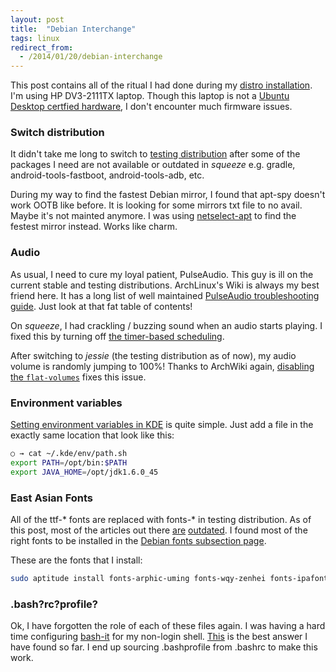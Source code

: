 ```yaml
---
layout: post
title:  "Debian Interchange"
tags: linux
redirect_from:
  - /2014/01/20/debian-interchange
---
```


This post contains all of the ritual I had done during my
[distro installation][prev]. I'm using HP DV3-2111TX laptop.
Though this laptop is not a [Ubuntu Desktop certfied hardware][ubuntu-certified-list],
I don't encounter much firmware issues.

### Switch distribution
It didn't take me long to switch to [testing distribution][testing]
after some of the packages I need are not available or outdated in *squeeze*
e.g. gradle, android-tools-fastboot, android-tools-adb, etc.

During my way to find the fastest Debian mirror,
I found that apt-spy doesn't work OOTB like before. It is
looking for some mirrors txt file to no avail. Maybe it's
not mainted anymore. I was using [netselect-apt][netselect-apt]
to find the festest mirror instead. Works like charm.

### Audio
As usual, I need to cure my loyal patient, PulseAudio. This guy
is ill on the current  stable and testing distributions. ArchLinux's
Wiki is always my best friend here. It has a long list of well
maintained [PulseAudio troubleshooting guide][arch-pulseaudio].
Just look at that fat table of contents!

On *squeeze*, I had crackling / buzzing sound when an audio
starts playing. I fixed this by turning off [the timer-based scheduling][arch-tsched].

After switching to *jessie* (the testing distribution as of now),
my audio volume is randomly jumping to 100%! Thanks to ArchWiki again,
[disabling the `flat-volumes`][arch-jump] fixes this issue.

### Environment variables
[Setting environment variables in KDE][env] is quite simple.
Just add a file in the exactly same location that look like this:

```bash
○ → cat ~/.kde/env/path.sh
export PATH=/opt/bin:$PATH
export JAVA_HOME=/opt/jdk1.6.0_45
```

### East Asian Fonts
All of the ttf-* fonts are replaced with fonts-* in testing distribution.
As of this post, most of the articles out there [are][outdated2]
[outdated][outdated1]. I found most of the right fonts to be installed
in the [Debian fonts subsection page][fonts].

These are the fonts that I install:

```bash
sudo aptitude install fonts-arphic-uming fonts-wqy-zenhei fonts-ipafont-mincho fonts-ipafont-gothic fonts-unfonts-core
```

### .bash?rc?profile?
Ok, I have forgotten the role of each of these files again. I was having
a hard time configuring [bash-it][bash-it] for my non-login shell.
[This][superuser] is the best answer I have found so far. I end up sourcing
.bashprofile from .bashrc to make this work.

[prev]: {{page.previous.url}}
[readerchoice]: http://www.linuxjournal.com/rc2013?page=8
[testing]: http://www.debian.org/releases/testing/
[ubuntu-certified-list]: http://www.ubuntu.com/certification/desktop/make/HP/?page=1&category=Laptop
[netselect-apt]: http://askubuntu.com/questions/39922/how-do-you-select-the-fastest-mirror-from-the-command-line
[outdated1]: https://wiki.debian.org/Fonts#Commonly_Used_Fonts
[outdated2]: http://en.wikipedia.org/wiki/Help%3AMultilingual_support_%28East_Asian%29#Debian-based_GNU.2FLinux
[fonts]: http://packages.debian.org/testing/fonts/
[arch-pulseaudio]: https://wiki.archlinux.org/index.php/PulseAudio
[arch-tsched]: https://wiki.archlinux.org/index.php/PulseAudio#Glitches.2C_skips_or_crackling
[arch-jump]: https://wiki.archlinux.org/index.php/PulseAudio#Clients_alter_master_output_volume_.28aka_volume_jumps_to_100.25_after_running_application.29
[env]: http://userbase.kde.org/Session_Environment_Variables
[bash-it]: https://github.com/revans/bash-it
[superuser]: http://superuser.com/a/183980